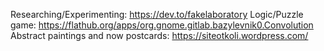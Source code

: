 Researching/Experimenting: https://dev.to/fakelaboratory
Logic/Puzzle game: https://flathub.org/apps/org.gnome.gitlab.bazylevnik0.Convolution<br>
Abstract paintings and now postcards: https://siteotkoli.wordpress.com/
